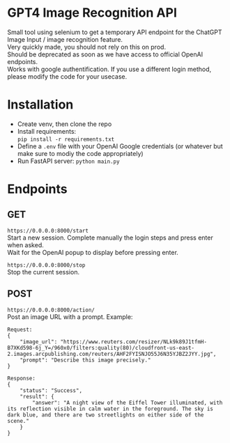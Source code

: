 # GPT4 Image Recognition API
Small tool using selenium to get a temporary API endpoint for the ChatGPT Image Input / image recognition feature.  
Very quickly made, you should not rely on this on prod.  
Should be deprecated as soon as we have access to official OpenAI endpoints.  
Works with google authentification. If you use a different login method, please modify the code for your usecase.  

# Installation
- Create venv, then clone the repo  
- Install requirements:  
`pip install -r requirements.txt`
- Define a `.env` file with your OpenAI Google credentials (or whatever but make sure to modiy the code appropriately)
- Run FastAPI server:
`python main.py`

# Endpoints

## GET
`https://0.0.0.0:8000/start`  
Start a new session. Complete manually the login steps and press enter when asked.  
Wait for the OpenAI popup to display before pressing enter.  

`https://0.0.0.0:8000/stop`  
Stop the current session.  

## POST
`https://0.0.0.0:8000/action/`  
Post an image URL with a prompt. Example:  
```
Request:
{
    "image_url": "https://www.reuters.com/resizer/NLk9k89J1tfmH-B7XKd598-6j_Y=/960x0/filters:quality(80)/cloudfront-us-east-2.images.arcpublishing.com/reuters/AHF2FYISNJO55J6N35YJBZ2JYY.jpg",
    "prompt": "Describe this image precisely."
}

Response:
{
    "status": "Success",
    "result": {
        "answer": "A night view of the Eiffel Tower illuminated, with its reflection visible in calm water in the foreground. The sky is dark blue, and there are two streetlights on either side of the scene."
    }
}
```
